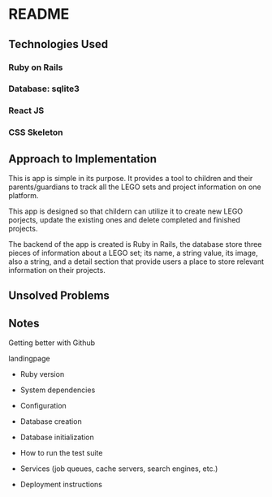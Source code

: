 # README

## Technologies Used
### Ruby on Rails 
### Database: sqlite3
### React JS
### CSS Skeleton

## Approach to Implementation
This is app is simple in its purpose. It provides a tool to children and their parents/guardians to track all the LEGO sets and project information on one platform.

This app is designed so that childern can utilize it to create new LEGO porjects, update the existing ones and delete completed and finished projects. 

The backend of the app is created is Ruby in Rails, the database store three pieces of information about a LEGO set; its name, a string value, its image, also a string, and a detail section that provide users a place to store relevant information on their projects. 


## Unsolved Problems



## Notes
Getting better with Github

landingpage

* Ruby version

* System dependencies

* Configuration

* Database creation

* Database initialization

* How to run the test suite

* Services (job queues, cache servers, search engines, etc.)

* Deployment instructions


